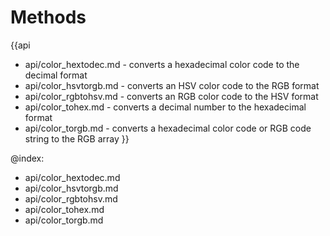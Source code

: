 
Methods
=======

{{api
- api/color_hextodec.md - converts a hexadecimal color code to the decimal format
- api/color_hsvtorgb.md - converts an HSV color code to the RGB format
- api/color_rgbtohsv.md - converts an RGB color code to the HSV format
- api/color_tohex.md - converts a decimal number to the hexadecimal format
- api/color_torgb.md - converts a hexadecimal color code or RGB code string to the RGB array
}}

@index:
- api/color_hextodec.md
- api/color_hsvtorgb.md
- api/color_rgbtohsv.md
- api/color_tohex.md
- api/color_torgb.md


